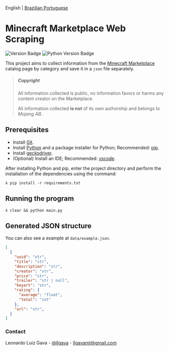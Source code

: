 English | [Brazilian Portuguese](.github/README_pt-br.md)

# Minecraft Marketplace Web Scraping
![Version Badge](https://img.shields.io/badge/Version-beta--1.0.1-orange?style=flat-square)
![Python Version Badge](https://img.shields.io/badge/3.8.6-blue?style=flat-square&logo=python&logoColor=white)

This project aims to collect information from the [Minecraft Marketplace](https://www.minecraft.net/en-us/catalog) catalog page by category and save it in a `json` file separately. 

> ##### Copyright
>
> All information collected is public, no information favors or harms any content creator on the Marketplace. 
>
> All information collected **is not** of its own authorship and belongs to *Mojang AB*. 

## Prerequisites

  * Install [Git](https://git-scm.com).
  * Install [Python](https://www.python.org/downloads/) and a package installer for Python; Recommended: [pip](https://pypi.org/project/pip/).
  * Install [geckodriver](https://github.com/mozilla/geckodriver/releases).
  * (Optional) Install an IDE; Recommended:  [vscode](https://code.visualstudio.com).

After installing Python and pip, enter the project directory and perform the installation of the dependencies using the command: 

```shell
λ pip install -r requirements.txt
```

## Running the program

```shell
λ clear && python main.py
```

## Generated JSON structure
You can also see a example at `data/example.json`.

```json
[
  {
    "uuid": "str",
    "title": "str",
    "description": "str",
    "creator": "str",
    "price": "str",
    "trailer": "str | null",
    "keyart": "str",
    "rating": {
      "average": "float",
      "total": "int"
    },
    "url": "str",
  }
]
```

### Contact

Leonardo Luiz Gava - [@llgava](https://twitter.com/llgava "Leonardo Luiz Gava • Twitter") - <llgavamt@gmail.com>
